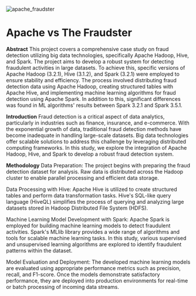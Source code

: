 ![apache_fraudster](https://github.com/ArdaKaymaz/Apache_vs_The_Fraudster/assets/146623362/f543c25f-5b6f-4273-ab58-2509b3c67e81)

# Apache vs The Fraudster

<strong>Abstract</strong>
This project covers a comprehensive case study on fraud detection utilizing big data technologies, specifically Apache Hadoop, Hive, and Spark. The project aims to develop a robust system for detecting fraudulent activities in large datasets. To achieve this, specific versions of Apache Hadoop (3.2.1), Hive (3.1.2), and Spark (3.2.1) were employed to ensure stability and efficiency. The process involved distributing fraud detection data using Apache Hadoop, creating structured tables with Apache Hive, and implementing machine learning algorithms for fraud detection using Apache Spark. In addition to this, significant differences was found in ML algorithms' results between Spark 3.2.1 and Spark 3.5.1.

<strong>Introduction</strong>
Fraud detection is a critical aspect of data analytics, particularly in industries such as finance, insurance, and e-commerce. With the exponential growth of data, traditional fraud detection methods have become inadequate in handling large-scale datasets. Big data technologies offer scalable solutions to address this challenge by leveraging distributed computing frameworks. In this study, we explore the integration of Apache Hadoop, Hive, and Spark to develop a robust fraud detection system.

<strong>Methodology</strong>
Data Preparation: The project begins with preparing the fraud detection dataset for analysis. Raw data is distributed across the Hadoop cluster to enable parallel processing and efficient data storage.

Data Processing with Hive: Apache Hive is utilized to create structured tables and perform data transformation tasks. Hive's SQL-like query language (HiveQL) simplifies the process of querying and analyzing large datasets stored in Hadoop Distributed File System (HDFS).

Machine Learning Model Development with Spark: Apache Spark is employed for building machine learning models to detect fraudulent activities. Spark's MLlib library provides a wide range of algorithms and tools for scalable machine learning tasks. In this study, various supervised and unsupervised learning algorithms are explored to identify fraudulent patterns within the dataset.

Model Evaluation and Deployment: The developed machine learning models are evaluated using appropriate performance metrics such as precision, recall, and F1-score. Once the models demonstrate satisfactory performance, they are deployed into production environments for real-time or batch processing of incoming data streams.
